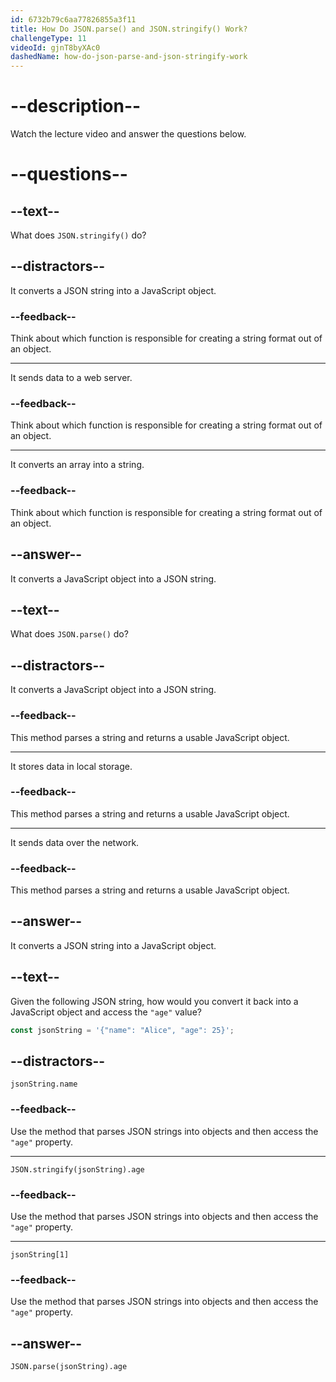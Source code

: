 ```yaml
---
id: 6732b79c6aa77826855a3f11
title: How Do JSON.parse() and JSON.stringify() Work?
challengeType: 11
videoId: gjnT8byXAc0
dashedName: how-do-json-parse-and-json-stringify-work
---
```


# --description--

Watch the lecture video and answer the questions below.

# --questions--

## --text--

What does `JSON.stringify()` do?

## --distractors--

It converts a JSON string into a JavaScript object.

### --feedback--

Think about which function is responsible for creating a string format out of an object.

---

It sends data to a web server.

### --feedback--

Think about which function is responsible for creating a string format out of an object.

---

It converts an array into a string.

### --feedback--

Think about which function is responsible for creating a string format out of an object.

## --answer--

It converts a JavaScript object into a JSON string.

## --text--

What does `JSON.parse()` do?

## --distractors--

It converts a JavaScript object into a JSON string.

### --feedback--

This method parses a string and returns a usable JavaScript object.

---

It stores data in local storage.

### --feedback--

This method parses a string and returns a usable JavaScript object.

---

It sends data over the network.

### --feedback--

This method parses a string and returns a usable JavaScript object.

## --answer--

It converts a JSON string into a JavaScript object.

## --text--

Given the following JSON string, how would you convert it back into a JavaScript object and access the `"age"` value?

```js
const jsonString = '{"name": "Alice", "age": 25}';
```

## --distractors--

`jsonString.name`

### --feedback--

Use the method that parses JSON strings into objects and then access the `"age"` property.

---

`JSON.stringify(jsonString).age`

### --feedback--

Use the method that parses JSON strings into objects and then access the `"age"` property.

---

`jsonString[1]`

### --feedback--

Use the method that parses JSON strings into objects and then access the `"age"` property.

## --answer--

`JSON.parse(jsonString).age`

